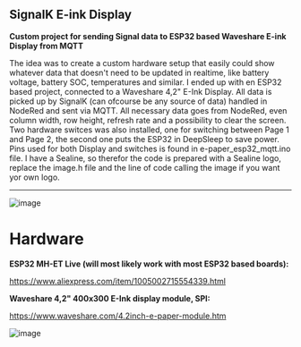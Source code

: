 ## SignalK E-ink Display
**Custom project for sending Signal data to ESP32 based Waveshare E-ink Display from MQTT**

The idea was to create a custom hardware setup that easily could show whatever data that doesn't need to be updated in realtime, like battery voltage, battery SOC, temperatures and similar.
I ended up with en ESP32 based project, connected to a Waveshare 4,2" E-Ink Display. All data is picked up by SignalK (can ofcourse be any source of data) handled in NodeRed and sent via MQTT. All necessary data goes from NodeRed, even column width, row height, refresh rate and a possibility to clear the screen. Two hardware switces was also installed, one for switching between Page 1 and Page 2, the second one puts the ESP32 in DeepSleep to save power.
Pins used for both Display and switches is found in e-paper_esp32_mqtt.ino file.
I have a Sealine, so therefor the code is prepared with a Sealine logo, replace the image.h file and the line of code calling the image if you want yor own logo.

--------------------------

![image](https://github.com/LundSoftwares/SignalK_EinkDisplay/assets/23386303/101895a5-18b2-4874-a87b-b9e1cdfe5509)

# Hardware

**ESP32 MH-ET Live (will most likely work with most ESP32 based boards):**

https://www.aliexpress.com/item/1005002715554339.html


**Waveshare 4,2" 400x300 E-Ink display module, SPI:**

https://www.waveshare.com/4.2inch-e-paper-module.htm

![image](https://github.com/LundSoftwares/SignalK_EinkDisplay/assets/23386303/ee49d238-509b-420a-8c92-e8a4347c9b00)
